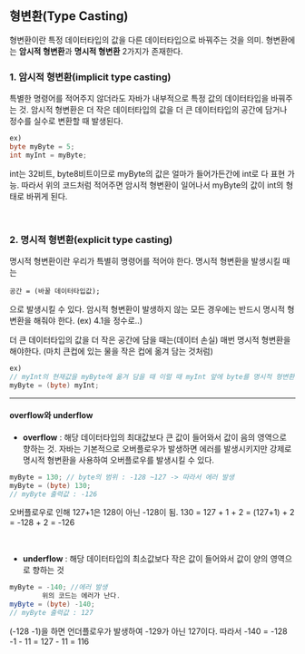 ## 형변환(Type Casting)

형변환이란 특정 데이터타입의 값을 다른 데이터타입으로 바꿔주는 것을 의미.
형변환에는 **암시적 형변환**과 **명시적 형변환** 2가지가 존재한다.

### 1. 암시적 형변환(implicit type casting)

특별한 명령어를 적어주지 않더라도 자바가 내부적으로 특정 값의 데이터타입을 바꿔주는 것.
암시적 형변환은 더 작은 데이터타입의 값을 더 큰 데이터타입의 공간에 담거나
정수를 실수로 변환할 때 발생된다.

```java
ex)
byte myByte = 5;
int myInt = myByte;
```

int는 32비트, byte8비트이므로 myByte의 값은 얼마가 들어가든간에 int로 다 표현 가능. 따라서 위의 코드처럼 적어주면 암시적 형변환이 일어나서 myByte의 값이 int의 형태로 바뀌게 된다.

<br>

### 2. 명시적 형변환(explicit type casting)

명시적 형변환이란 우리가 특별히 명령어를 적어야 한다.
명시적 형변환을 발생시킬 때는

```
공간 = (바꿀 데이터타입값);
```

으로 발생시킬 수 있다.
암시적 형변환이 발생하지 않는 모든 경우에는 반드시 명시적 형변환을 해줘야 한다. (ex) 4.1을 정수로..)

더 큰 데이터타입의 값을 더 작은 공간에 담을 때는(데이터 손실) 매번 명시적 형변환을 해야한다. (마치 큰컵에 있는 물을 작은 컵에 옮겨 담는 것처럼)

```java
ex)
// myInt의 현재값을 myByte에 옮겨 담을 때 이럴 때 myInt 앞에 byte를 명시적 형변환을 해줘야 함
myByte = (byte) myInt;
```

---

#### overflow와 underflow

- **overflow** : 해당 데이터타입의 최대값보다 큰 값이 들어와서 값이 음의 영역으로 향하는 것. 자바는 기본적으로 오버플로우가 발생하면 에러를 발생시키지만 강제로 명시적 형변환을 사용하여 오버플로우를 발생시킬 수 있다.

```java
myByte = 130; // byte의 범위 : -128 ~127 -> 따라서 에러 발생
myByte = (byte) 130;
// myByte 출력값 : -126
```

오버플로우로 인해 127+1은 128이 아닌 -128이 됨. 130 = 127 + 1 + 2 = (127+1) + 2 = -128 + 2 = -126

<br>
        
- **underflow** : 해당 데이터타입의 최소값보다 작은 값이 들어와서 값이 양의 영역으로 향하는 것

```java
myByte = -140; //에러 발생
        위의 코드는 에러가 난다.
myByte = (byte) -140;
// myByte 출력값 : 127
```

(-128 -1)을 하면 언더플로우가 발생하여 -129가 아닌 127이다. 따라서 -140 = -128 -1 - 11 = 127 - 11 = 116

<br>
